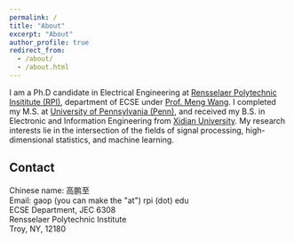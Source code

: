```yaml
---
permalink: /
title: "About"
excerpt: "About"
author_profile: true
redirect_from: 
  - /about/
  - /about.html
---
```


I am a Ph.D candidate in Electrical Engineering at [Rensselaer Polytechnic Insititute (RPI)](http://rpi.edu/), department of ECSE under [Prof. Meng Wang](https://ecse.rpi.edu/~wang/). I completed my M.S. at [University of Pennsylvania (Penn)](http://www.upenn.edu/), and received my B.S. in Electronic and Information Engineering from [Xidian University](http://www.xidian.edu.cn/). My research interests lie in the intersection of the fields of signal processing, high-dimensional statistics, and machine learning.

**Contact**
------
Chinese name: 高鹏至  
Email: gaop (you can make the "at") rpi (dot) edu  
ECSE Department, JEC 6308  
Rensselaer Polytechnic Institute  
Troy, NY, 12180


